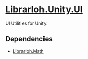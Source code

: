 # [LibrarIoh.Unity.UI](https://github.com/SorceryStory/LibrarIoh.Unity.UI)

UI Utilities for Unity.

## Dependencies

- [LibrarIoh.Math](https://github.com/SorceryStory/LibrarIoh.Math)
